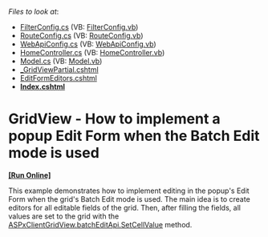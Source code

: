 <!-- default file list -->
*Files to look at*:

* [FilterConfig.cs](./CS/GridViewBatchEdit/App_Start/FilterConfig.cs) (VB: [FilterConfig.vb](./VB/GridViewBatchEdit/App_Start/FilterConfig.vb))
* [RouteConfig.cs](./CS/GridViewBatchEdit/App_Start/RouteConfig.cs) (VB: [RouteConfig.vb](./VB/GridViewBatchEdit/App_Start/RouteConfig.vb))
* [WebApiConfig.cs](./CS/GridViewBatchEdit/App_Start/WebApiConfig.cs) (VB: [WebApiConfig.vb](./VB/GridViewBatchEdit/App_Start/WebApiConfig.vb))
* [HomeController.cs](./CS/GridViewBatchEdit/Controllers/HomeController.cs) (VB: [HomeController.vb](./VB/GridViewBatchEdit/Controllers/HomeController.vb))
* [Model.cs](./CS/GridViewBatchEdit/Models/Model.cs) (VB: [Model.vb](./VB/GridViewBatchEdit/Models/Model.vb))
* [_GridViewPartial.cshtml](./CS/GridViewBatchEdit/Views/Home/_GridViewPartial.cshtml)
* [EditFormEditors.cshtml](./CS/GridViewBatchEdit/Views/Home/EditFormEditors.cshtml)
* **[Index.cshtml](./CS/GridViewBatchEdit/Views/Home/Index.cshtml)**
<!-- default file list end -->
# GridView - How to implement a popup Edit Form when the Batch Edit mode is used
<!-- run online -->
**[[Run Online]](https://codecentral.devexpress.com/t328405)**
<!-- run online end -->


<p>This example demonstrates how to implement editing in the popup's Edit Form when the grid's Batch Edit mode is used. The main idea is to create editors for all editable fields of the grid. Then, after filling the fields, all values are set to the grid with the <a href="https://documentation.devexpress.com/#AspNet/DevExpressWebScriptsASPxClientGridViewBatchEditApi_SetCellValuetopic">ASPxClientGridView.batchEditApi.SetCellValue</a> method. </p>

<br/>


